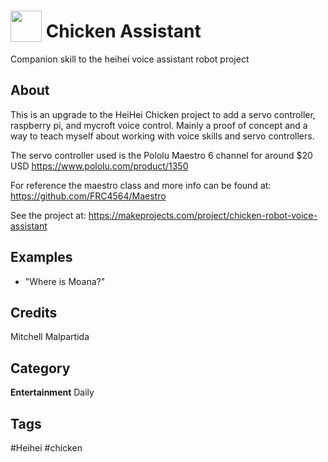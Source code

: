 # <img src="https://raw.githack.com/FortAwesome/Font-Awesome/master/svgs/solid/robot.svg" card_color="#22A7F0" width="50" height="50" style="vertical-align:bottom"/> Chicken Assistant
Companion skill to the heihei voice assistant robot project

## About
This is an upgrade to the HeiHei Chicken project to add a servo controller, raspberry pi, and mycroft voice control.
Mainly a proof of concept and a way to teach myself about working with voice skills and servo controllers.


The servo controller used is the Pololu Maestro 6 channel for around $20 USD
https://www.pololu.com/product/1350

For reference the maestro class and more info can be found at:
https://github.com/FRC4564/Maestro

See the project at: https://makeprojects.com/project/chicken-robot-voice-assistant


## Examples
* "Where is Moana?"

## Credits
Mitchell Malpartida

## Category
**Entertainment**
Daily

## Tags
#Heihei #chicken

